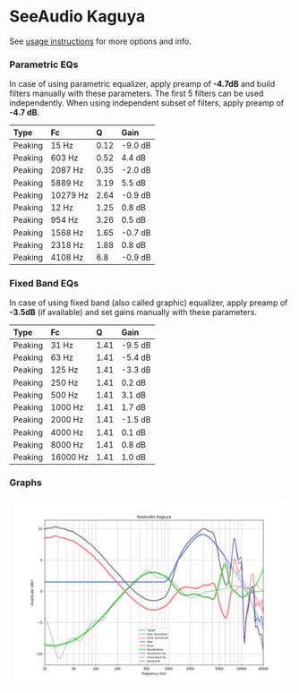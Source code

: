 # SeeAudio Kaguya
See [usage instructions](https://github.com/jaakkopasanen/AutoEq#usage) for more options and info.

### Parametric EQs
In case of using parametric equalizer, apply preamp of **-4.7dB** and build filters manually
with these parameters. The first 5 filters can be used independently.
When using independent subset of filters, apply preamp of **-4.7 dB**.

| Type    | Fc       |    Q | Gain    |
|:--------|:---------|:-----|:--------|
| Peaking | 15 Hz    | 0.12 | -9.0 dB |
| Peaking | 603 Hz   | 0.52 | 4.4 dB  |
| Peaking | 2087 Hz  | 0.35 | -2.0 dB |
| Peaking | 5889 Hz  | 3.19 | 5.5 dB  |
| Peaking | 10279 Hz | 2.64 | -0.9 dB |
| Peaking | 12 Hz    | 1.25 | 0.8 dB  |
| Peaking | 954 Hz   | 3.26 | 0.5 dB  |
| Peaking | 1568 Hz  | 1.65 | -0.7 dB |
| Peaking | 2318 Hz  | 1.88 | 0.8 dB  |
| Peaking | 4108 Hz  | 6.8  | -0.9 dB |

### Fixed Band EQs
In case of using fixed band (also called graphic) equalizer, apply preamp of **-3.5dB**
(if available) and set gains manually with these parameters.

| Type    | Fc       |    Q | Gain    |
|:--------|:---------|:-----|:--------|
| Peaking | 31 Hz    | 1.41 | -9.5 dB |
| Peaking | 63 Hz    | 1.41 | -5.4 dB |
| Peaking | 125 Hz   | 1.41 | -3.3 dB |
| Peaking | 250 Hz   | 1.41 | 0.2 dB  |
| Peaking | 500 Hz   | 1.41 | 3.1 dB  |
| Peaking | 1000 Hz  | 1.41 | 1.7 dB  |
| Peaking | 2000 Hz  | 1.41 | -1.5 dB |
| Peaking | 4000 Hz  | 1.41 | 0.1 dB  |
| Peaking | 8000 Hz  | 1.41 | 0.8 dB  |
| Peaking | 16000 Hz | 1.41 | 1.0 dB  |

### Graphs
![](./SeeAudio%20Kaguya.png)